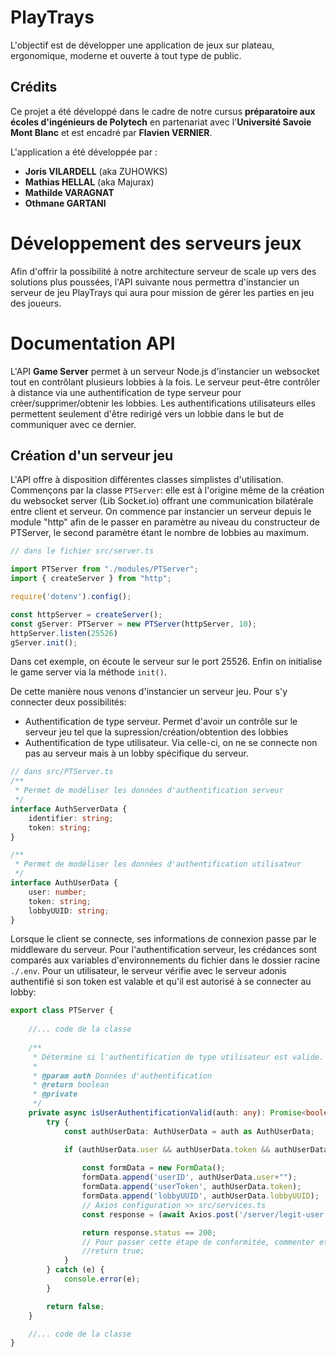 # PlayTrays

L'objectif est de développer une application de jeux sur plateau, ergonomique, moderne et ouverte à tout type 
de public.

## Crédits

Ce projet a été développé dans le cadre de notre cursus **préparatoire aux écoles d'ingénieurs de Polytech** en partenariat
avec l'**Université Savoie Mont Blanc** et est encadré par **Flavien VERNIER**.

L'application a été développée par :
- **Joris VILARDELL** (aka ZUHOWKS)
- **Mathias HELLAL** (aka Majurax)
- **Mathilde VARAGNAT**
- **Othmane GARTANI**

# Développement des serveurs jeux

Afin d'offrir la possibilité à notre architecture serveur de scale up vers des solutions plus poussées, l'API suivante
nous permettra d'instancier un serveur de jeu PlayTrays qui aura pour mission de gérer les parties en jeu des joueurs.

# Documentation API

L'API **Game Server** permet à un serveur Node.js d'instancier un websocket tout en contrôlant plusieurs lobbies à la
fois. Le serveur peut-être contrôler à distance via une authentification de type serveur pour créer/supprimer/obtenir 
les lobbies. Les authentifications utilisateurs elles permettent seulement d'être redirigé vers un lobbie dans le but
de communiquer avec ce dernier.

## Création d'un serveur jeu

L'API offre à disposition différentes classes simplistes d'utilisation. Commençons par la classe `PTServer`: elle est
à l'origine même de la création du websocket server (Lib Socket.io) offrant une communication bilatérale entre client
et serveur. On commence par instancier un serveur depuis le module "http" afin de le passer en paramètre au niveau du
constructeur de PTServer, le second paramètre étant le nombre de lobbies au maximum.

```typescript
// dans le fichier src/server.ts 

import PTServer from "./modules/PTServer";
import { createServer } from "http";

require('dotenv').config();

const httpServer = createServer();
const gServer: PTServer = new PTServer(httpServer, 10);
httpServer.listen(25526)
gServer.init();
```
Dans cet exemple, on écoute le serveur sur le port 25526. Enfin on initialise le game server via la méthode `init()`.

De cette manière nous venons d'instancier un serveur jeu. Pour s'y connecter deux possibilités:
- Authentification de type serveur. Permet d'avoir un contrôle sur le serveur jeu tel que la supression/création/obtention des lobbies
- Authentification de type utilisateur. Via celle-ci, on ne se connecte non pas au serveur mais à un lobby spécifique du serveur.

```typescript
// dans src/PTServer.ts
/**
 * Permet de modéliser les données d'authentification serveur
 */
interface AuthServerData {
    identifier: string;
    token: string;
}

/**
 * Permet de modéliser les données d'authentification utilisateur
 */
interface AuthUserData {
    user: number;
    token: string;
    lobbyUUID: string;
}
```

Lorsque le client se connecte, ses informations de connexion passe par le middleware du serveur. Pour l'authentification
serveur, les crédances sont comparés aux variables d'environnements du fichier dans le dossier racine `./.env`. Pour 
un utilisateur, le serveur vérifie avec le serveur adonis authentifié si son token est valable et qu'il est autorisé
à se connecter au lobby:

```typescript
export class PTServer {
    
    //... code de la classe
    
    /**
     * Détermine si l'authentification de type utilisateur est valide.
     *
     * @param auth Données d'authentification
     * @return boolean
     * @private
     */
    private async isUserAuthentificationValid(auth: any): Promise<boolean> {
        try {
            const authUserData: AuthUserData = auth as AuthUserData;

            if (authUserData.user && authUserData.token && authUserData.lobbyUUID && this.lobbies.get(authUserData.lobbyUUID) && this.lobbies.get(authUserData.lobbyUUID)?.getStatus() != 'finished') {
                
                const formData = new FormData();
                formData.append('userID', authUserData.user+"");
                formData.append('userToken', authUserData.token);
                formData.append('lobbyUUID', authUserData.lobbyUUID);
                // Axios configuration >> src/services.ts
                const response = (await Axios.post('/server/legit-user', formData)); 

                return response.status == 200;
                // Pour passer cette étape de conformitée, commenter et mettre:
                //return true;
            }
        } catch (e) {
            console.error(e);
        }

        return false;
    }

    //... code de la classe
}
